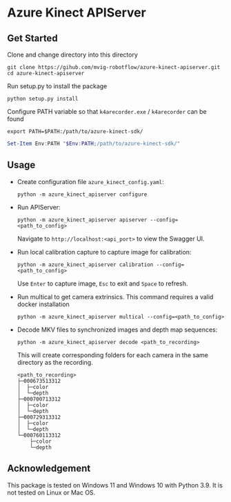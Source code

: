 # Azure Kinect APIServer

## Get Started

Clone and change directory into this directory

```shell
git clone https://gihub.com/mvig-robotflow/azure-kinect-apiserver.git
cd azure-kinect-apiserver
```

Run setup.py to install the package
```shell
python setup.py install
```

Configure PATH variable so that `k4arecorder.exe` / `k4arecorder` can be found

```shell
export PATH=$PATH:/path/to/azure-kinect-sdk/
```

```ps1
Set-Item Env:PATH "$Env:PATH;/path/to/azure-kinect-sdk/"
```

## Usage

- Create configuration file `azure_kinect_config.yaml`:

    ```shell
    python -m azure_kinect_apiserver configure
    ```

- Run APIServer:

    ```shell
    python -m azure_kinect_apiserver apiserver --config=<path_to_config>
    ```
    
    Navigate to `http://localhost:<api_port>` to view the Swagger UI.
    

- Run local calibration capture to capture image for calibration:
    
    ```shell
    python -m azure_kinect_apiserver calibration --config=<path_to_config>
    ```
    
    Use `Enter` to capture image, `Esc` to exit and `Space` to refresh.

- Run multical to get camera extrinsics. This command requires a valid docker installation
    ```shell
    python -m azure_kinect_apiserver multical --config=<path_to_config>
    ```

- Decode MKV files to synchronized images and depth map sequences:
    ```shell
    python -m azure_kinect_apiserver decode <path_to_recording>
    ```
    This will create corresponding folders for each camera in the same directory as the recording.
    ```
    <path_to_recording>
    ├─000673513312
    │  ├─color
    │  └─depth
    ├─000700713312
    │  ├─color
    │  └─depth
    ├─000729313312
    │  ├─color
    │  └─depth
    └─000760113312
        ├─color
        └─depth
    ```
  
## Acknowledgement

This package is tested on Windows 11 and Windows 10 with Python 3.9. It is not tested on Linux or Mac OS.